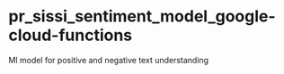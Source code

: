 # pr_sissi_sentiment_model_google-cloud-functions
Ml model for positive and negative text understanding
